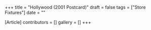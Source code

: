 +++
title = "Hollywood (2001 Postcard)"
draft = false
tags = ["Store Fixtures"]
date = ""

[Article]
contributors = []
gallery = []
+++